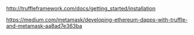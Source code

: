 http://truffleframework.com/docs/getting_started/installation

https://medium.com/metamask/developing-ethereum-dapps-with-truffle-and-metamask-aa8ad7e363ba
